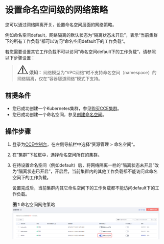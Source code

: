 # 设置命名空间级的网络策略<a name="cce_01_0286"></a>

您可以通过网络隔离开关，设置命名空间层面的网络策略。

例如命名空间default，网络隔离的默认状态为“隔离状态未开启”，表示“当前集群下的所有工作负载“都可以访问“命名空间default下的工作负载“。

若您需要设置其它工作负载不可以访问“命名空间default下的工作负载“，请参照以下步骤设置：

>![](public_sys-resources/icon-notice.gif) **须知：** 
>网络模型为“VPC网络“时不支持命名空间（namespace）的网络隔离，仅在“容器隧道网络“模式下支持。

## 前提条件<a name="section1974410198410"></a>

-   您已成功创建一个Kubernetes集群，参见[购买CCE集群](购买CCE集群.md)。
-   您已成功创建一个命名空间，参见[创建命名空间](创建命名空间.md)。

## 操作步骤<a name="section42227541910"></a>

1.  登录为[CCE控制台](https://console.huaweicloud.com/cce2.0/?utm_source=helpcenter)，在左侧导航栏中选择“资源管理 \> 命名空间“。
2.  在“集群”下拉框中，选择命名空间所在的集群。
3.  在待设置命名空间（例如default）后，将网络隔离一栏的“隔离状态未开启”改为“隔离状态已开启”，开启后，当前集群内的其他工作负载都不能访问此命名空间下的工作负载。

    设置完成后，当前集群内其它命名空间下的工作负载都不能访问default下的工作负载。

    **图 1**  命名空间网络策略<a name="cce_01_0059_fig9265934112612"></a>  
    ![](figures/命名空间网络策略.png "命名空间网络策略")


